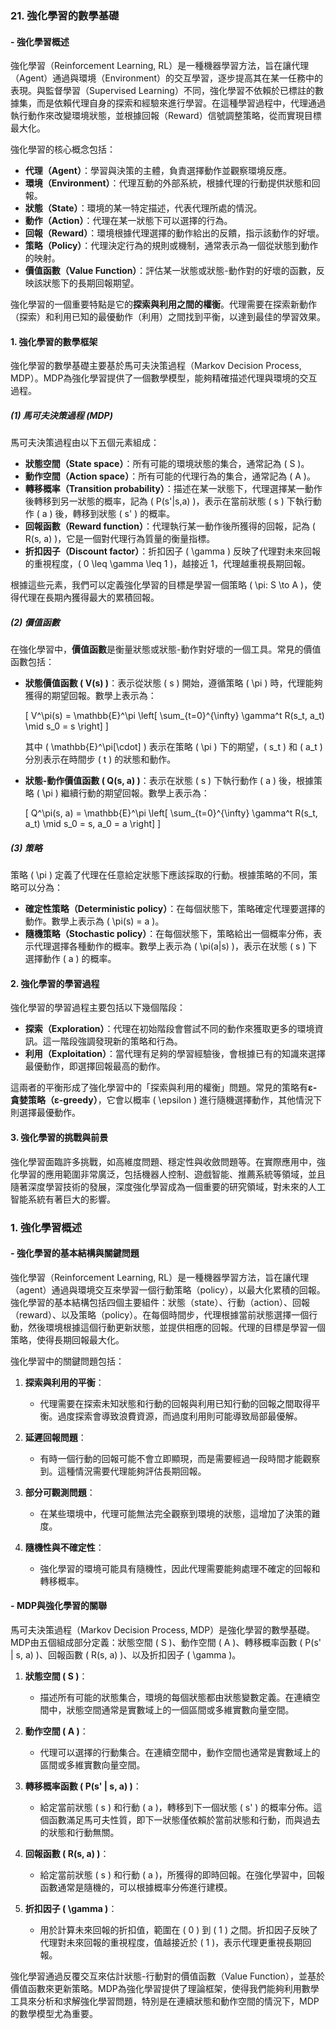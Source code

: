 ### 21. **強化學習的數學基礎**

#### - **強化學習概述**

強化學習（Reinforcement Learning, RL）是一種機器學習方法，旨在讓代理（Agent）通過與環境（Environment）的交互學習，逐步提高其在某一任務中的表現。與監督學習（Supervised Learning）不同，強化學習不依賴於已標註的數據集，而是依賴代理自身的探索和經驗來進行學習。在這種學習過程中，代理通過執行動作來改變環境狀態，並根據回報（Reward）信號調整策略，從而實現目標最大化。

強化學習的核心概念包括：

- **代理（Agent）**：學習與決策的主體，負責選擇動作並觀察環境反應。
- **環境（Environment）**：代理互動的外部系統，根據代理的行動提供狀態和回報。
- **狀態（State）**：環境的某一特定描述，代表代理所處的情況。
- **動作（Action）**：代理在某一狀態下可以選擇的行為。
- **回報（Reward）**：環境根據代理選擇的動作給出的反饋，指示該動作的好壞。
- **策略（Policy）**：代理決定行為的規則或機制，通常表示為一個從狀態到動作的映射。
- **價值函數（Value Function）**：評估某一狀態或狀態-動作對的好壞的函數，反映該狀態下的長期回報期望。

強化學習的一個重要特點是它的**探索與利用之間的權衡**。代理需要在探索新動作（探索）和利用已知的最優動作（利用）之間找到平衡，以達到最佳的學習效果。

#### 1. **強化學習的數學框架**

強化學習的數學基礎主要基於馬可夫決策過程（Markov Decision Process, MDP）。MDP為強化學習提供了一個數學模型，能夠精確描述代理與環境的交互過程。

##### (1) **馬可夫決策過程 (MDP)**

馬可夫決策過程由以下五個元素組成：

- **狀態空間（State space）**：所有可能的環境狀態的集合，通常記為 \( S \)。
- **動作空間（Action space）**：所有可能的代理行為的集合，通常記為 \( A \)。
- **轉移概率（Transition probability）**：描述在某一狀態下，代理選擇某一動作後轉移到另一狀態的概率，記為 \( P(s'|s,a) \)，表示在當前狀態 \( s \) 下執行動作 \( a \) 後，轉移到狀態 \( s' \) 的概率。
- **回報函數（Reward function）**：代理執行某一動作後所獲得的回報，記為 \( R(s, a) \)，它是一個對代理行為質量的衡量指標。
- **折扣因子（Discount factor）**：折扣因子 \( \gamma \) 反映了代理對未來回報的重視程度，\( 0 \leq \gamma \leq 1 \)，越接近 1，代理越重視長期回報。

根據這些元素，我們可以定義強化學習的目標是學習一個策略 \( \pi: S \to A \)，使得代理在長期內獲得最大的累積回報。

##### (2) **價值函數**

在強化學習中，**價值函數**是衡量狀態或狀態-動作對好壞的一個工具。常見的價值函數包括：

- **狀態價值函數 \( V(s) \)**：表示從狀態 \( s \) 開始，遵循策略 \( \pi \) 時，代理能夠獲得的期望回報。數學上表示為：

  \[
  V^\pi(s) = \mathbb{E}^\pi \left[ \sum_{t=0}^{\infty} \gamma^t R(s_t, a_t) \mid s_0 = s \right]
  \]

  其中 \( \mathbb{E}^\pi[\cdot] \) 表示在策略 \( \pi \) 下的期望，\( s_t \) 和 \( a_t \) 分別表示在時間步 \( t \) 的狀態和動作。

- **狀態-動作價值函數 \( Q(s, a) \)**：表示在狀態 \( s \) 下執行動作 \( a \) 後，根據策略 \( \pi \) 繼續行動的期望回報。數學上表示為：

  \[
  Q^\pi(s, a) = \mathbb{E}^\pi \left[ \sum_{t=0}^{\infty} \gamma^t R(s_t, a_t) \mid s_0 = s, a_0 = a \right]
  \]

##### (3) **策略**

策略 \( \pi \) 定義了代理在任意給定狀態下應該採取的行動。根據策略的不同，策略可以分為：

- **確定性策略（Deterministic policy）**：在每個狀態下，策略確定代理要選擇的動作。數學上表示為 \( \pi(s) = a \)。
- **隨機策略（Stochastic policy）**：在每個狀態下，策略給出一個概率分佈，表示代理選擇各種動作的概率。數學上表示為 \( \pi(a|s) \)，表示在狀態 \( s \) 下選擇動作 \( a \) 的概率。

#### 2. **強化學習的學習過程**

強化學習的學習過程主要包括以下幾個階段：

- **探索（Exploration）**：代理在初始階段會嘗試不同的動作來獲取更多的環境資訊。這一階段強調發現新的策略和行為。
- **利用（Exploitation）**：當代理有足夠的學習經驗後，會根據已有的知識來選擇最優動作，即選擇回報最高的動作。

這兩者的平衡形成了強化學習中的「探索與利用的權衡」問題。常見的策略有**ε-貪婪策略（ε-greedy）**，它會以概率 \( \epsilon \) 進行隨機選擇動作，其他情況下則選擇最優動作。

#### 3. **強化學習的挑戰與前景**

強化學習面臨許多挑戰，如高維度問題、穩定性與收斂問題等。在實際應用中，強化學習的應用範圍非常廣泛，包括機器人控制、遊戲智能、推薦系統等領域，並且隨著深度學習技術的發展，深度強化學習成為一個重要的研究領域，對未來的人工智能系統有著巨大的影響。

### 1. **強化學習概述**

#### - **強化學習的基本結構與關鍵問題**

強化學習（Reinforcement Learning, RL）是一種機器學習方法，旨在讓代理（agent）通過與環境交互來學習一個行動策略（policy），以最大化累積的回報。強化學習的基本結構包括四個主要組件：狀態（state）、行動（action）、回報（reward）、以及策略（policy）。在每個時間步，代理根據當前狀態選擇一個行動，然後環境根據這個行動更新狀態，並提供相應的回報。代理的目標是學習一個策略，使得長期回報最大化。

強化學習中的關鍵問題包括：

1. **探索與利用的平衡**：
   - 代理需要在探索未知狀態和行動的回報與利用已知行動的回報之間取得平衡。過度探索會導致浪費資源，而過度利用則可能導致局部最優解。

2. **延遲回報問題**：
   - 有時一個行動的回報可能不會立即顯現，而是需要經過一段時間才能觀察到。這種情況需要代理能夠評估長期回報。

3. **部分可觀測問題**：
   - 在某些環境中，代理可能無法完全觀察到環境的狀態，這增加了決策的難度。

4. **隨機性與不確定性**：
   - 強化學習的環境可能具有隨機性，因此代理需要能夠處理不確定的回報和轉移概率。

#### - **MDP與強化學習的關聯**

馬可夫決策過程（Markov Decision Process, MDP）是強化學習的數學基礎。MDP由五個組成部分定義：狀態空間 \( S \)、動作空間 \( A \)、轉移概率函數 \( P(s' | s, a) \)、回報函數 \( R(s, a) \)、以及折扣因子 \( \gamma \)。

1. **狀態空間 \( S \)**：
   - 描述所有可能的狀態集合，環境的每個狀態都由狀態變數定義。在連續空間中，狀態空間通常是實數域上的一個區間或多維實數向量空間。

2. **動作空間 \( A \)**：
   - 代理可以選擇的行動集合。在連續空間中，動作空間也通常是實數域上的區間或多維實數向量空間。

3. **轉移概率函數 \( P(s' | s, a) \)**：
   - 給定當前狀態 \( s \) 和行動 \( a \)，轉移到下一個狀態 \( s' \) 的概率分佈。這個函數滿足馬可夫性質，即下一狀態僅依賴於當前狀態和行動，而與過去的狀態和行動無關。

4. **回報函數 \( R(s, a) \)**：
   - 給定當前狀態 \( s \) 和行動 \( a \)，所獲得的即時回報。在強化學習中，回報函數通常是隨機的，可以根據概率分佈進行建模。

5. **折扣因子 \( \gamma \)**：
   - 用於計算未來回報的折扣值，範圍在 \( 0 \) 到 \( 1 \) 之間。折扣因子反映了代理對未來回報的重視程度，值越接近於 \( 1 \)，表示代理更重視長期回報。

強化學習通過反覆交互來估計狀態-行動對的價值函數（Value Function），並基於價值函數來更新策略。MDP為強化學習提供了理論框架，使得我們能夠利用數學工具來分析和求解強化學習問題，特別是在連續狀態和動作空間的情況下，MDP的數學模型尤為重要。